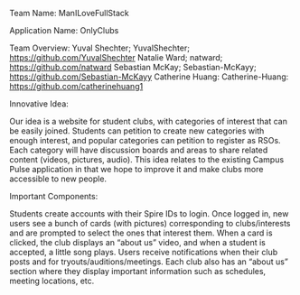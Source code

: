 Team Name: ManILoveFullStack

Application Name: OnlyClubs

Team Overview:
Yuval Shechter; YuvalShechter; https://github.com/YuvalShechter
Natalie Ward; natward; https://github.com/natward
Sebastian McKay; Sebastian-McKayy; https://github.com/Sebastian-McKayy
Catherine Huang: Catherine-Huang: https://github.com/catherinehuang1 

Innovative Idea: 

Our idea is a website for student clubs, with categories of interest that can be easily joined. Students can petition to create new categories with enough interest, and popular categories can petition to register as RSOs. Each category will have discussion boards and areas to share related content (videos, pictures, audio). This idea relates to the existing Campus Pulse application in that we hope to improve it and make clubs more accessible to new people. 

Important Components:

Students create accounts with their Spire IDs to login. Once logged in, new users see a bunch of cards (with pictures) corresponding to clubs/interests and are prompted to select the ones that interest them. When a card is clicked, the club displays an “about us” video, and when a student is accepted, a little song plays. Users receive notifications when their club posts and for tryouts/auditions/meetings. Each club also has an “about us” section where they display important information such as schedules, meeting locations, etc.